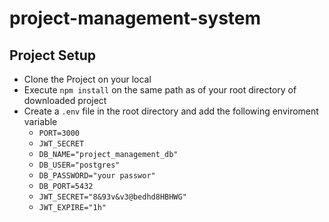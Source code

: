 # project-management-system

## Project Setup
- Clone the Project on your local
- Execute `npm install` on the same path as of your root directory of downloaded project
- Create a `.env` file in the  root directory and add the following enviroment variable
    - `PORT=3000`
    - `JWT_SECRET`
    - `DB_NAME="project_management_db"`
    - `DB_USER="postgres"`
    - `DB_PASSWORD="your passwor"`
    - `DB_PORT=5432`
    - `JWT_SECRET="8&93v&v3@bedhd8HBHWG"`
    - `JWT_EXPIRE="1h"`


